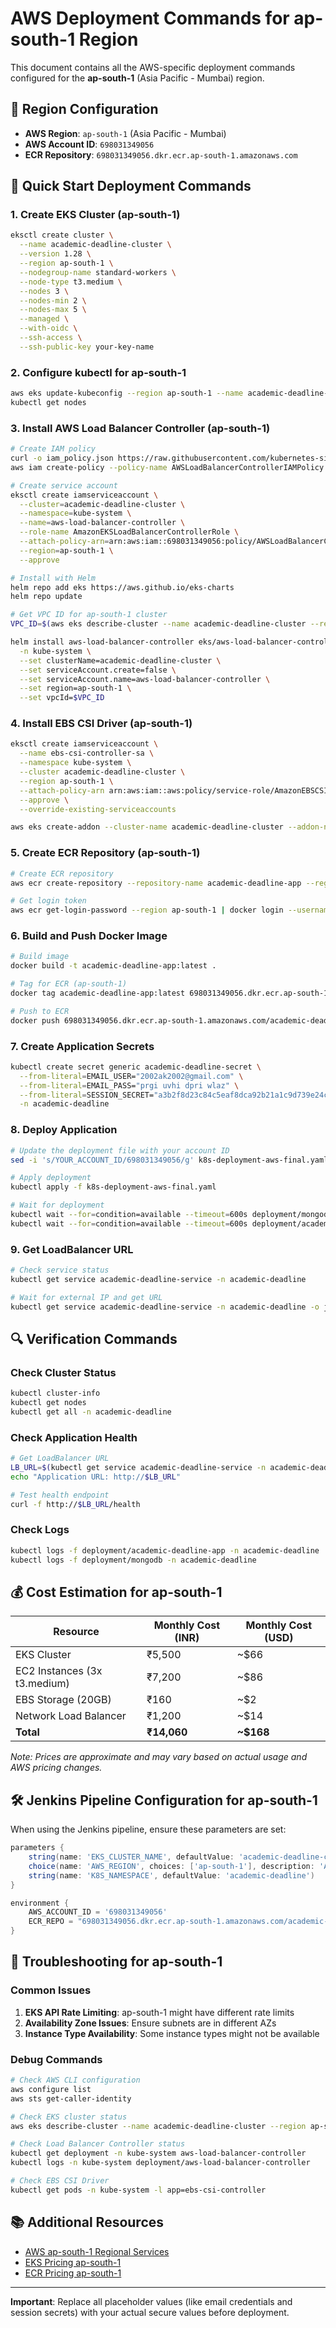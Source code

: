 # AWS Deployment Commands for ap-south-1 Region

This document contains all the AWS-specific deployment commands configured for the **ap-south-1** (Asia Pacific - Mumbai) region.

## 📍 Region Configuration
- **AWS Region**: `ap-south-1` (Asia Pacific - Mumbai)
- **AWS Account ID**: `698031349056`
- **ECR Repository**: `698031349056.dkr.ecr.ap-south-1.amazonaws.com`

## 🚀 Quick Start Deployment Commands

### 1. Create EKS Cluster (ap-south-1)
```bash
eksctl create cluster \
  --name academic-deadline-cluster \
  --version 1.28 \
  --region ap-south-1 \
  --nodegroup-name standard-workers \
  --node-type t3.medium \
  --nodes 3 \
  --nodes-min 2 \
  --nodes-max 5 \
  --managed \
  --with-oidc \
  --ssh-access \
  --ssh-public-key your-key-name
```

### 2. Configure kubectl for ap-south-1
```bash
aws eks update-kubeconfig --region ap-south-1 --name academic-deadline-cluster
kubectl get nodes
```

### 3. Install AWS Load Balancer Controller (ap-south-1)
```bash
# Create IAM policy
curl -o iam_policy.json https://raw.githubusercontent.com/kubernetes-sigs/aws-load-balancer-controller/v2.6.0/docs/install/iam_policy.json
aws iam create-policy --policy-name AWSLoadBalancerControllerIAMPolicy --policy-document file://iam_policy.json

# Create service account
eksctl create iamserviceaccount \
  --cluster=academic-deadline-cluster \
  --namespace=kube-system \
  --name=aws-load-balancer-controller \
  --role-name AmazonEKSLoadBalancerControllerRole \
  --attach-policy-arn=arn:aws:iam::698031349056:policy/AWSLoadBalancerControllerIAMPolicy \
  --region=ap-south-1 \
  --approve

# Install with Helm
helm repo add eks https://aws.github.io/eks-charts
helm repo update

# Get VPC ID for ap-south-1 cluster
VPC_ID=$(aws eks describe-cluster --name academic-deadline-cluster --region ap-south-1 --query "cluster.resourcesVpcConfig.vpcId" --output text)

helm install aws-load-balancer-controller eks/aws-load-balancer-controller \
  -n kube-system \
  --set clusterName=academic-deadline-cluster \
  --set serviceAccount.create=false \
  --set serviceAccount.name=aws-load-balancer-controller \
  --set region=ap-south-1 \
  --set vpcId=$VPC_ID
```

### 4. Install EBS CSI Driver (ap-south-1)
```bash
eksctl create iamserviceaccount \
  --name ebs-csi-controller-sa \
  --namespace kube-system \
  --cluster academic-deadline-cluster \
  --region ap-south-1 \
  --attach-policy-arn arn:aws:iam::aws:policy/service-role/AmazonEBSCSIDriverPolicy \
  --approve \
  --override-existing-serviceaccounts

aws eks create-addon --cluster-name academic-deadline-cluster --addon-name aws-ebs-csi-driver --region ap-south-1
```

### 5. Create ECR Repository (ap-south-1)
```bash
# Create ECR repository
aws ecr create-repository --repository-name academic-deadline-app --region ap-south-1

# Get login token
aws ecr get-login-password --region ap-south-1 | docker login --username AWS --password-stdin 698031349056.dkr.ecr.ap-south-1.amazonaws.com
```

### 6. Build and Push Docker Image
```bash
# Build image
docker build -t academic-deadline-app:latest .

# Tag for ECR (ap-south-1)
docker tag academic-deadline-app:latest 698031349056.dkr.ecr.ap-south-1.amazonaws.com/academic-deadline-app:latest

# Push to ECR
docker push 698031349056.dkr.ecr.ap-south-1.amazonaws.com/academic-deadline-app:latest
```

### 7. Create Application Secrets
```bash
kubectl create secret generic academic-deadline-secret \
  --from-literal=EMAIL_USER="2002ak2002@gmail.com" \
  --from-literal=EMAIL_PASS="prgi uvhi dpri wlaz" \
  --from-literal=SESSION_SECRET="a3b2f8d23c84c5eaf8dca92b21a1c9d739e24c88b9db19e88b0d4f5e7e1c6f9d" \
  -n academic-deadline
```

### 8. Deploy Application
```bash
# Update the deployment file with your account ID
sed -i 's/YOUR_ACCOUNT_ID/698031349056/g' k8s-deployment-aws-final.yaml

# Apply deployment
kubectl apply -f k8s-deployment-aws-final.yaml

# Wait for deployment
kubectl wait --for=condition=available --timeout=600s deployment/mongodb -n academic-deadline
kubectl wait --for=condition=available --timeout=600s deployment/academic-deadline-app -n academic-deadline
```

### 9. Get LoadBalancer URL
```bash
# Check service status
kubectl get service academic-deadline-service -n academic-deadline

# Wait for external IP and get URL
kubectl get service academic-deadline-service -n academic-deadline -o jsonpath='{.status.loadBalancer.ingress[0].hostname}'
```

## 🔍 Verification Commands

### Check Cluster Status
```bash
kubectl cluster-info
kubectl get nodes
kubectl get all -n academic-deadline
```

### Check Application Health
```bash
# Get LoadBalancer URL
LB_URL=$(kubectl get service academic-deadline-service -n academic-deadline -o jsonpath='{.status.loadBalancer.ingress[0].hostname}')
echo "Application URL: http://$LB_URL"

# Test health endpoint
curl -f http://$LB_URL/health
```

### Check Logs
```bash
kubectl logs -f deployment/academic-deadline-app -n academic-deadline
kubectl logs -f deployment/mongodb -n academic-deadline
```

## 💰 Cost Estimation for ap-south-1

| Resource | Monthly Cost (INR) | Monthly Cost (USD) |
|----------|-------------------|-------------------|
| EKS Cluster | ₹5,500 | ~$66 |
| EC2 Instances (3x t3.medium) | ₹7,200 | ~$86 |
| EBS Storage (20GB) | ₹160 | ~$2 |
| Network Load Balancer | ₹1,200 | ~$14 |
| **Total** | **₹14,060** | **~$168** |

*Note: Prices are approximate and may vary based on actual usage and AWS pricing changes.*

## 🛠️ Jenkins Pipeline Configuration for ap-south-1

When using the Jenkins pipeline, ensure these parameters are set:

```groovy
parameters {
    string(name: 'EKS_CLUSTER_NAME', defaultValue: 'academic-deadline-cluster')
    choice(name: 'AWS_REGION', choices: ['ap-south-1'], description: 'AWS Region')
    string(name: 'K8S_NAMESPACE', defaultValue: 'academic-deadline')
}

environment {
    AWS_ACCOUNT_ID = '698031349056'
    ECR_REPO = "698031349056.dkr.ecr.ap-south-1.amazonaws.com/academic-deadline"
}
```

## 🔧 Troubleshooting for ap-south-1

### Common Issues
1. **EKS API Rate Limiting**: ap-south-1 might have different rate limits
2. **Availability Zone Issues**: Ensure subnets are in different AZs
3. **Instance Type Availability**: Some instance types might not be available

### Debug Commands
```bash
# Check AWS CLI configuration
aws configure list
aws sts get-caller-identity

# Check EKS cluster status
aws eks describe-cluster --name academic-deadline-cluster --region ap-south-1

# Check Load Balancer Controller status
kubectl get deployment -n kube-system aws-load-balancer-controller
kubectl logs -n kube-system deployment/aws-load-balancer-controller

# Check EBS CSI Driver
kubectl get pods -n kube-system -l app=ebs-csi-controller
```

## 📚 Additional Resources

- [AWS ap-south-1 Regional Services](https://aws.amazon.com/about-aws/global-infrastructure/regional-product-services/)
- [EKS Pricing ap-south-1](https://aws.amazon.com/eks/pricing/)
- [ECR Pricing ap-south-1](https://aws.amazon.com/ecr/pricing/)

---

**Important**: Replace all placeholder values (like email credentials and session secrets) with your actual secure values before deployment.
